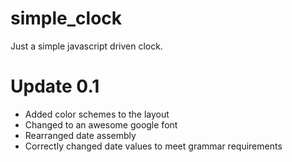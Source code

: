 # simple_clock
Just a simple javascript driven clock.

# Update 0.1
- Added color schemes to the layout
- Changed to an awesome google font
- Rearranged date assembly
- Correctly changed date values to meet grammar requirements
